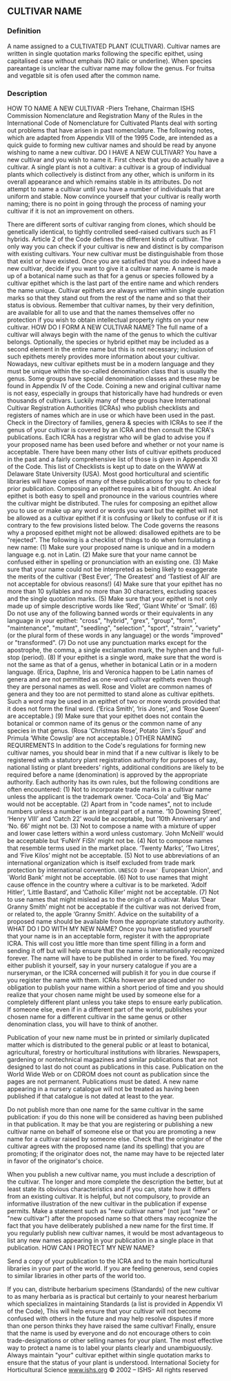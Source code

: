 ## CULTIVAR NAME
### Definition
A name assigned to a CULTIVATED PLANT (CULTIVAR). Cultivar names are written in single quotation marks following the specific epithet, using capitalised case without emphais (NO italic or underline). When species pareantage is unclear the cultivar name may follow the genus. For fruitsa and vegatble sit is ofen used after the common name.

### Description
HOW TO NAME A NEW CULTIVAR
-Piers Trehane, Chairman
 ISHS Commission Nomenclature and Registration
Many of the Rules in the International Code of Nomenclature for Cultivated Plants
deal with sorting out problems that have arisen in past nomenclature. The
following notes, which are adapted from Appendix VIII of the 1995 Code, are
intended as a quick guide to forming new cultivar names and should be read by
anyone wishing to name a new cultivar.
DO I HAVE A NEW CULTIVAR?
You have a new cultivar and you wish to name it. First check that you do actually
have a cultivar. A single plant is not a cultivar: a cultivar is a group of individual
plants which collectively is distinct from any other, which is uniform in its overall
appearance and which remains stable in its attributes. Do not attempt to name a
cultivar until you have a number of individuals that are uniform and stable. Now
convince yourself that your cultivar is really worth naming; there is no point in
going through the process of naming your cultivar if it is not an improvement on
others.

There are different sorts of cultivar ranging from clones, which should be
genetically identical, to tightly controlled seed-raised cultivars such as F1 hybrids.
Article 2 of the Code defines the different kinds of cultivar.
The only way you can check if your cultivar is new and distinct is by comparison
with existing cultivars. Your new cultivar must be distinguishable from those that
exist or have existed.
Once you are satisfied that you do indeed have a new cultivar, decide if you want
to give it a cultivar name. A name is made up of a botanical name such as that
for a genus or species followed by a cultivar epithet which is the last part of the
entire name and which renders the name unique. Cultivar epithets are always
written within single quotation marks so that they stand out from the rest of the
name and so that their status is obvious.
Remember that cultivar names, by their very definition, are available for all to
use and that the names themselves offer no protection if you wish to obtain
intellectual property rights on your new cultivar.
HOW DO I FORM A NEW CULTIVAR NAME?
The full name of a cultivar will always begin with the name of the genus to which
the cultivar belongs. Optionally, the species or hybrid epithet may be included as
a second element in the entire name but this is not necessary; inclusion of such
epithets merely provides more information about your cultivar. 
Nowadays, new cultivar epithets must be in a modern language and they must be
unique within the so-called denomination class that is usually the genus. Some
groups have special denomination classes and these may be found in Appendix IV
of the Code.
Coining a new and original cultivar name is not easy, especially in groups that
historically have had hundreds or even thousands of cultivars. Luckily many of
these groups have International Cultivar Registration Authorities (ICRAs) who
publish checklists and registers of names which are in use or which have been
used in the past. Check in the Directory of families, genera & species with ICRAs
to see if the genus of your cultivar is covered by an ICRA and then consult the
ICRA's publications. Each ICRA has a registrar who will be glad to advise you if
your proposed name has been used before and whether or not your name is
acceptable.
There have been many other lists of cultivar epithets produced in the past and a
fairly comprehensive list of those is given in Appendix XI of the Code. This list of
Checklists is kept up to date on the WWW at Delaware State University (USA).
Most good horticultural and scientific libraries will have copies of many of these
publications for you to check for prior publication.
Composing an epithet requires a bit of thought. An ideal epithet is both easy to
spell and pronounce in the various countries where the cultivar might be
distributed. The rules for composing an epithet allow you to use or make up any
word or words you want but the epithet will not be allowed as a cultivar epithet if
it is confusing or likely to confuse or if it is contrary to the few provisions listed
below. The Code governs the reasons why a proposed epithet might not be
allowed: disallowed epithets are to be "rejected".
The following is a checklist of things to do when formulating a new name:
(1) Make sure your proposed name is unique and in a modern language e.g. not
in Latin.
(2) Make sure that your name cannot be confused either in spelling or
pronunciation with an existing one.
(3) Make sure that your name could not be interpreted as being likely to
exaggerate the merits of the cultivar (‘Best Ever’, ‘The Greatest’ and ‘Tastiest of
All’ are not acceptable for obvious reasons!)
(4) Make sure that your epithet has no more than 10 syllables and no more than
30 characters, excluding spaces and the single quotation marks.
(5) Make sure that your epithet is not only made up of simple descriptive words
like ‘Red’, ‘Giant White’ or ‘Small’.
(6) Do not use any of the following banned words or their equivalents in any
language in your epithet: "cross", "hybrid", "grex", "group", "form",
"maintenance", "mutant", "seedling", "selection", "sport", "strain", "variety" (or
the plural form of these words in any language) or the words "improved" or
"transformed". 
(7) Do not use any punctuation marks except for the apostrophe, the comma, a
single exclamation mark, the hyphen and the full-stop (period).
(8) If your epithet is a single word, make sure that the word is not the same as
that of a genus, whether in botanical Latin or in a modern language. (Erica,
Daphne, Iris and Veronica happen to be Latin names of genera and are not
permitted as one-word cultivar epithets even though they are personal names as
well. Rose and Violet are common names of genera and they too are not
permitted to stand alone as cultivar epithets. Such a word may be used in an
epithet of two or more words provided that it does not form the final word. (‘Erica
Smith’, ‘Iris Jones’, and ‘Rose Queen’ are acceptable.)
(9) Make sure that your epithet does not contain the botanical or common name
of its genus or the common name of any species in that genus. (Rosa ‘Christmas
Rose’, Potato ‘Jim's Spud’ and Primula ‘White Cowslip’ are not acceptable.)
OTHER NAMING REQUIREMENTS
In addition to the Code's regulations for forming new cultivar names, you should
bear in mind that if a new cultivar is likely to be registered with a statutory plant
registration authority for purposes of say, national listing or plant breeders'
rights, additional conditions are likely to be required before a name
(denomination) is approved by the appropriate authority. Each authority has its
own rules, but the following conditions are often encountered:
(1) Not to incorporate trade marks in a cultivar name unless the applicant is the
trademark owner. ‘Coca-Cola’ and ‘Big Mac’ would not be acceptable.
(2) Apart from in "code names", not to include numbers unless a number is an
integral part of a name. ‘10 Downing Street’, ‘Henry VIII’ and ‘Catch 22’ would be
acceptable, but ‘10th Anniversary’ and ‘No. 66’ might not be.
(3) Not to compose a name with a mixture of upper and lower case letters within
a word unless customary. ‘John McNeill’ would be acceptable but ‘FuNnY FiSh’
might not be.
(4) Not to compose names that resemble terms used in the market place.
‘Twenty Marks’, ‘Two Litres’, and ‘Five Kilos’ might not be acceptable.
(5) Not to use abbreviations of an international organization which is itself
excluded from trade mark protection by international convention. `UNESCO
Dream' `European Union', and `World Bank' might not be acceptable.
(6) Not to use names that might cause offence in the country where a cultivar is
to be marketed. ‘Adolf Hitler’, ‘Little Bastard’, and ‘Catholic Killer’ might not be
acceptable.
(7) Not to use names that might mislead as to the origin of a cultivar. Malus
‘Dear Granny Smith’ might not be acceptable if the cultivar was not derived from,
or related to, the apple ‘Granny Smith’.
Advice on the suitability of a proposed name should be available from the
appropriate statutory authority.
WHAT DO I DO WITH MY NEW NAME?
Once you have satisfied yourself that your name is in an acceptable form,
register it with the appropriate ICRA. This will cost you little more than time 
spent filling in a form and sending it off but will help ensure that the name is
internationally recognized forever.
The name will have to be published in order to be fixed. You may either publish it
yourself, say in your nursery catalogue if you are a nurseryman, or the ICRA
concerned will publish it for you in due course if you register the name with
them. ICRAs however are placed under no obligation to publish your name within
a short period of time and you should realize that your chosen name might be
used by someone else for a completely different plant unless you take steps to
ensure early publication. If someone else, even if in a different part of the world,
publishes your chosen name for a different cultivar in the same genus or other
denomination class, you will have to think of another.

Publication of your new name must be in printed or similarly duplicated matter
which is distributed to the general public or at least to botanical, agricultural,
forestry or horticultural institutions with libraries. Newspapers, gardening or nontechnical magazines and similar publications that are not designed to last do not
count as publications in this case. Publication on the World Wide Web or on CDROM does not count as publication since the pages are not permanent.
Publications must be dated. A new name appearing in a nursery catalogue will
not be treated as having been published if that catalogue is not dated at least to
the year.

Do not publish more than one name for the same cultivar in the same
publication: if you do this none will be considered as having been published in
that publication.
It may be that you are registering or publishing a new cultivar name on behalf of
someone else or that you are promoting a new name for a cultivar raised by
someone else. Check that the originator of the cultivar agrees with the proposed
name (and its spelling) that you are promoting; if the originator does not, the
name may have to be rejected later in favor of the originator's choice.

When you publish a new cultivar name, you must include a description of the
cultivar. The longer and more complete the description the better, but at least
state its obvious characteristics and if you can, state how it differs from an
existing cultivar. It is helpful, but not compulsory, to provide an informative
illustration of the new cultivar in the publication if expense permits.
Make a statement such as "new cultivar name" (not just "new" or "new cultivar")
after the proposed name so that others may recognize the fact that you have
deliberately published a new name for the first time. If you regularly publish new
cultivar names, it would be most advantageous to list any new names appearing
in your publication in a single place in that publication. 
HOW CAN I PROTECT MY NEW NAME?

Send a copy of your publication to the ICRA and to the main horticultural libraries
in your part of the world. If you are feeling generous, send copies to similar
libraries in other parts of the world too.

If you can, distribute herbarium specimens (Standards) of the new cultivar to as
many herbaria as is practical but certainly to your nearest herbarium which
specializes in maintaining Standards (a list is provided in Appendix VI of the
Code), This will help ensure that your cultivar will not become confused with
others in the future and may help resolve disputes if more than one person thinks
they have raised the same cultivar!
Finally, ensure that the name is used by everyone and do not encourage others
to coin trade-designations or other selling names for your plant. The most
effective way to protect a name is to label your plants clearly and
unambiguously. Always maintain "your" cultivar epithet within single quotation
marks to ensure that the status of your plant is understood.
International Society for Horticultural Science
www.ishs.org
© 2002 – ISHS- All rights reserved